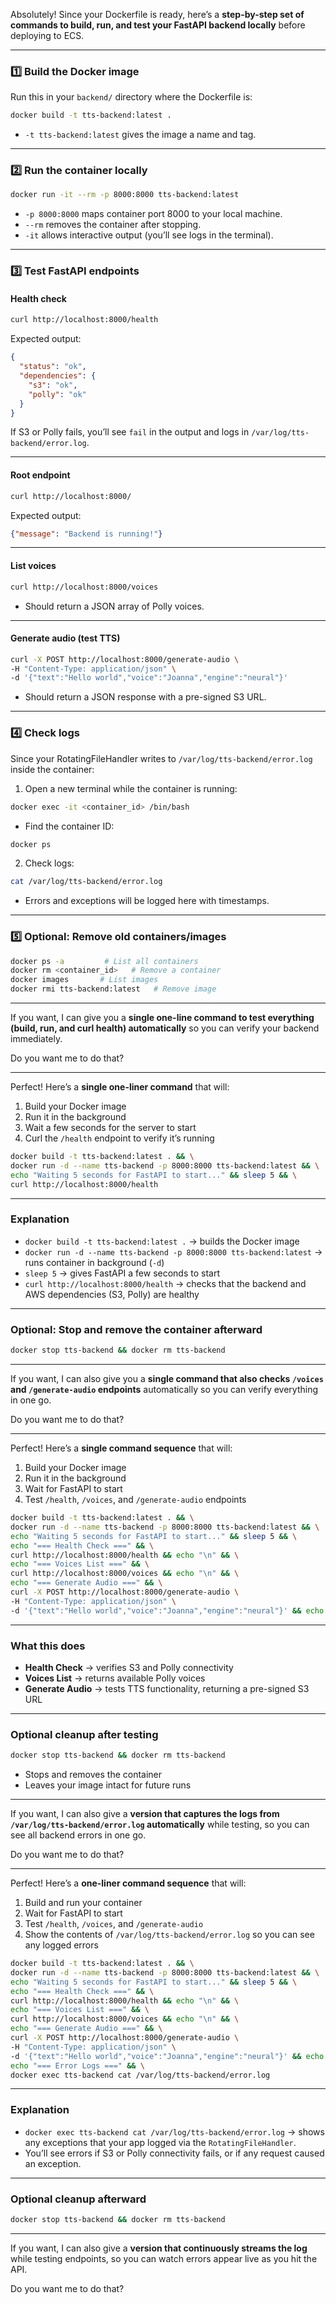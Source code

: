 Absolutely! Since your Dockerfile is ready, here’s a **step-by-step set of commands to build, run, and test your FastAPI backend locally** before deploying to ECS.

---

### **1️⃣ Build the Docker image**

Run this in your `backend/` directory where the Dockerfile is:

```bash
docker build -t tts-backend:latest .
```

* `-t tts-backend:latest` gives the image a name and tag.

---

### **2️⃣ Run the container locally**

```bash
docker run -it --rm -p 8000:8000 tts-backend:latest
```

* `-p 8000:8000` maps container port 8000 to your local machine.
* `--rm` removes the container after stopping.
* `-it` allows interactive output (you’ll see logs in the terminal).

---

### **3️⃣ Test FastAPI endpoints**

#### **Health check**

```bash
curl http://localhost:8000/health
```

Expected output:

```json
{
  "status": "ok",
  "dependencies": {
    "s3": "ok",
    "polly": "ok"
  }
}
```

If S3 or Polly fails, you’ll see `fail` in the output and logs in `/var/log/tts-backend/error.log`.

---

#### **Root endpoint**

```bash
curl http://localhost:8000/
```

Expected output:

```json
{"message": "Backend is running!"}
```

---

#### **List voices**

```bash
curl http://localhost:8000/voices
```

* Should return a JSON array of Polly voices.

---

#### **Generate audio (test TTS)**

```bash
curl -X POST http://localhost:8000/generate-audio \
-H "Content-Type: application/json" \
-d '{"text":"Hello world","voice":"Joanna","engine":"neural"}'
```

* Should return a JSON response with a pre-signed S3 URL.

---

### **4️⃣ Check logs**

Since your RotatingFileHandler writes to `/var/log/tts-backend/error.log` inside the container:

1. Open a new terminal while the container is running:

```bash
docker exec -it <container_id> /bin/bash
```

* Find the container ID:

```bash
docker ps
```

2. Check logs:

```bash
cat /var/log/tts-backend/error.log
```

* Errors and exceptions will be logged here with timestamps.

---

### **5️⃣ Optional: Remove old containers/images**

```bash
docker ps -a         # List all containers
docker rm <container_id>   # Remove a container
docker images       # List images
docker rmi tts-backend:latest   # Remove image
```

---

If you want, I can give you a **single one-line command to test everything (build, run, and curl health) automatically** so you can verify your backend immediately.

Do you want me to do that?

_______________

Perfect! Here’s a **single one-liner command** that will:

1. Build your Docker image
2. Run it in the background
3. Wait a few seconds for the server to start
4. Curl the `/health` endpoint to verify it’s running

```bash
docker build -t tts-backend:latest . && \
docker run -d --name tts-backend -p 8000:8000 tts-backend:latest && \
echo "Waiting 5 seconds for FastAPI to start..." && sleep 5 && \
curl http://localhost:8000/health
```

---

### **Explanation**

* `docker build -t tts-backend:latest .` → builds the Docker image
* `docker run -d --name tts-backend -p 8000:8000 tts-backend:latest` → runs container in background (`-d`)
* `sleep 5` → gives FastAPI a few seconds to start
* `curl http://localhost:8000/health` → checks that the backend and AWS dependencies (S3, Polly) are healthy

---

### **Optional: Stop and remove the container afterward**

```bash
docker stop tts-backend && docker rm tts-backend
```

---

If you want, I can also give you a **single command that also checks `/voices` and `/generate-audio` endpoints** automatically so you can verify everything in one go.

Do you want me to do that?

_________________________________


Perfect! Here’s a **single command sequence** that will:

1. Build your Docker image
2. Run it in the background
3. Wait for FastAPI to start
4. Test `/health`, `/voices`, and `/generate-audio` endpoints

```bash
docker build -t tts-backend:latest . && \
docker run -d --name tts-backend -p 8000:8000 tts-backend:latest && \
echo "Waiting 5 seconds for FastAPI to start..." && sleep 5 && \
echo "=== Health Check ===" && \
curl http://localhost:8000/health && echo "\n" && \
echo "=== Voices List ===" && \
curl http://localhost:8000/voices && echo "\n" && \
echo "=== Generate Audio ===" && \
curl -X POST http://localhost:8000/generate-audio \
-H "Content-Type: application/json" \
-d '{"text":"Hello world","voice":"Joanna","engine":"neural"}' && echo "\n"
```

---

### **What this does**

* **Health Check** → verifies S3 and Polly connectivity
* **Voices List** → returns available Polly voices
* **Generate Audio** → tests TTS functionality, returning a pre-signed S3 URL

---

### **Optional cleanup after testing**

```bash
docker stop tts-backend && docker rm tts-backend
```

* Stops and removes the container
* Leaves your image intact for future runs

---

If you want, I can also give a **version that captures the logs from `/var/log/tts-backend/error.log` automatically** while testing, so you can see all backend errors in one go.

Do you want me to do that?


____________________________________________

Perfect! Here’s a **one-liner command sequence** that will:

1. Build and run your container
2. Wait for FastAPI to start
3. Test `/health`, `/voices`, and `/generate-audio`
4. Show the contents of `/var/log/tts-backend/error.log` so you can see any logged errors

```bash
docker build -t tts-backend:latest . && \
docker run -d --name tts-backend -p 8000:8000 tts-backend:latest && \
echo "Waiting 5 seconds for FastAPI to start..." && sleep 5 && \
echo "=== Health Check ===" && \
curl http://localhost:8000/health && echo "\n" && \
echo "=== Voices List ===" && \
curl http://localhost:8000/voices && echo "\n" && \
echo "=== Generate Audio ===" && \
curl -X POST http://localhost:8000/generate-audio \
-H "Content-Type: application/json" \
-d '{"text":"Hello world","voice":"Joanna","engine":"neural"}' && echo "\n" && \
echo "=== Error Logs ===" && \
docker exec tts-backend cat /var/log/tts-backend/error.log
```

---

### **Explanation**

* `docker exec tts-backend cat /var/log/tts-backend/error.log` → shows any exceptions that your app logged via the `RotatingFileHandler`.
* You’ll see errors if S3 or Polly connectivity fails, or if any request caused an exception.

---

### **Optional cleanup afterward**

```bash
docker stop tts-backend && docker rm tts-backend
```

---

If you want, I can also give a **version that continuously streams the log** while testing endpoints, so you can watch errors appear live as you hit the API.

Do you want me to do that?
